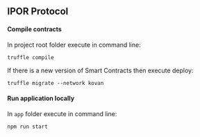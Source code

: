 ## IPOR Protocol

#### Compile contracts

In project root folder execute in command line:

`truffle compile`

If there is a new version of Smart Contracts then execute deploy:

`truffle migrate --network kovan`

#### Run application locally

In `app` folder execute in command line:

`npm run start`
